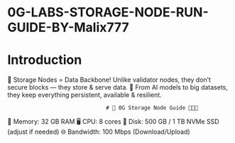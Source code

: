 # 0G-LABS-STORAGE-NODE-RUN-GUIDE-BY-Malix777
# Introduction
🚀 Storage Nodes = Data Backbone!
Unlike validator nodes, they don’t secure blocks — they store & serve data.
📂 From AI models to big datasets, they keep everything persistent, available & resilient.


                                   # 👨 0G Storage Node Guide 👨🏻‍💻
🧠 Memory: 32 GB RAM
🖥️ CPU: 8 cores
💾 Disk: 500 GB / 1 TB NVMe SSD (adjust if needed)
🌐 Bandwidth: 100 Mbps (Download/Upload)

